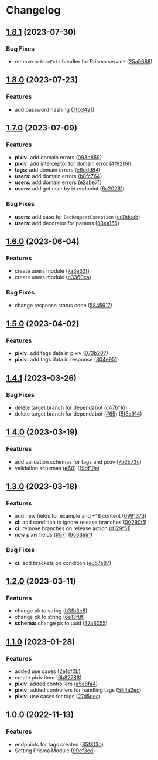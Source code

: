 # Changelog

## [1.8.1](https://github.com/JoshAlexis/aninotes-clean-architecture/compare/v1.8.0...v1.8.1) (2023-07-30)


### Bug Fixes

* remove `beforeExit` handler for Prisma service ([25a9688](https://github.com/JoshAlexis/aninotes-clean-architecture/commit/25a9688f21d638b656d25c0c34f517fd26a37773))

## [1.8.0](https://github.com/JoshAlexis/aninotes-clean-architecture/compare/v1.7.0...v1.8.0) (2023-07-23)


### Features

* add password hashing ([7fb3421](https://github.com/JoshAlexis/aninotes-clean-architecture/commit/7fb3421a7ab800ea7b554101fed34a6779925dca))

## [1.7.0](https://github.com/JoshAlexis/aninotes-clean-architecture/compare/v1.6.0...v1.7.0) (2023-07-09)


### Features

* **pixiv:** add domain errors ([093b859](https://github.com/JoshAlexis/aninotes-clean-architecture/commit/093b859c6fe33ba6cda7fdf2120b686c33a8886c))
* **pixiv:** add interceptor for domain error ([4f9216f](https://github.com/JoshAlexis/aninotes-clean-architecture/commit/4f9216f00e11203922d2a5ef0a60be07d633d9d2))
* **tags:** add domain errors ([e6ddd84](https://github.com/JoshAlexis/aninotes-clean-architecture/commit/e6ddd8444f9b2c26b044490e2b79633dcd91ef13))
* **users:** add domain errors ([b8fc764](https://github.com/JoshAlexis/aninotes-clean-architecture/commit/b8fc764f633dc613e9d0d9c832f390ced9dd867f))
* **users:** add domain errors ([e2abe71](https://github.com/JoshAlexis/aninotes-clean-architecture/commit/e2abe7129665fa9076cd696e37c4dd841298ad0a))
* **users:** add get user by id endpoint ([6c20261](https://github.com/JoshAlexis/aninotes-clean-architecture/commit/6c20261c7a374f1d6df8ed6f9ab797a6cef2bbce))


### Bug Fixes

* **users:** add case for `BadRequestException` ([cd0dca5](https://github.com/JoshAlexis/aninotes-clean-architecture/commit/cd0dca5fd2b2d2d1472b23adf957faa4a58bd859))
* **users:** add decorator for params ([83ea155](https://github.com/JoshAlexis/aninotes-clean-architecture/commit/83ea1551d7cd71a5d68e6f3bfdbba0aab1236f99))

## [1.6.0](https://github.com/JoshAlexis/aninotes-clean-architecture/compare/v1.5.0...v1.6.0) (2023-06-04)


### Features

* create users module ([7a3e33f](https://github.com/JoshAlexis/aninotes-clean-architecture/commit/7a3e33f1e6fee4cf177bd8a124d600b1674d6ee8))
* create users module ([b3360ca](https://github.com/JoshAlexis/aninotes-clean-architecture/commit/b3360ca0138348500f7867e0cf4245a9fac156b1))


### Bug Fixes

* change response status code ([5845917](https://github.com/JoshAlexis/aninotes-clean-architecture/commit/5845917d45395af0ae9e06055afe19b7e3b4463e))

## [1.5.0](https://github.com/JoshAlexis/aninotes-clean-architecture/compare/v1.4.1...v1.5.0) (2023-04-02)


### Features

* **pixiv:** add tags data in pixiv ([073b207](https://github.com/JoshAlexis/aninotes-clean-architecture/commit/073b2072d0f198bef1d051a7fa3f91bb28ce8ec8))
* **pixiv:** add tags data in response ([804e951](https://github.com/JoshAlexis/aninotes-clean-architecture/commit/804e951800a8111423d1d4fbf6867ede18cecf6b))

## [1.4.1](https://github.com/JoshAlexis/aninotes-clean-architecture/compare/v1.4.0...v1.4.1) (2023-03-26)


### Bug Fixes

* delete target branch for dependabot ([c47bf1d](https://github.com/JoshAlexis/aninotes-clean-architecture/commit/c47bf1d1f71790f49ab066b703b9f65da49de65d))
* delete target branch for dependabot ([#65](https://github.com/JoshAlexis/aninotes-clean-architecture/issues/65)) ([5f5c914](https://github.com/JoshAlexis/aninotes-clean-architecture/commit/5f5c914de50a319535133f05b7a2c80695530d28))

## [1.4.0](https://github.com/JoshAlexis/aninotes-clean-architecture/compare/v1.3.0...v1.4.0) (2023-03-19)


### Features

* add validation schemas for tags and pixiv ([7b2b73c](https://github.com/JoshAlexis/aninotes-clean-architecture/commit/7b2b73c18cc9afeeb7728a08f569a26ca030020c))
* validation schemas ([#60](https://github.com/JoshAlexis/aninotes-clean-architecture/issues/60)) ([19df19a](https://github.com/JoshAlexis/aninotes-clean-architecture/commit/19df19ae309c2aa00cced305373dc0ca1fec837b))

## [1.3.0](https://github.com/JoshAlexis/aninotes-clean-architecture/compare/v1.2.0...v1.3.0) (2023-03-18)


### Features

* add new fields for example and +18 content ([099137d](https://github.com/JoshAlexis/aninotes-clean-architecture/commit/099137daa7fb0778ee837ec563eedbfc551a1cc9))
* **ci:** add condition to ignore release branches ([00290f1](https://github.com/JoshAlexis/aninotes-clean-architecture/commit/00290f1c138df60b86b822c6d5bdab9bde3cb7c3))
* **ci:** remove branches on release action ([d129f51](https://github.com/JoshAlexis/aninotes-clean-architecture/commit/d129f51442e0579539dfea09dd16839d20f8a7f8))
* new pixiv fields ([#57](https://github.com/JoshAlexis/aninotes-clean-architecture/issues/57)) ([9c33551](https://github.com/JoshAlexis/aninotes-clean-architecture/commit/9c33551c60b68fc05c0c37182c5ed2bd5b7dc2a9))


### Bug Fixes

* **ci:** add brackets on condition ([e857e87](https://github.com/JoshAlexis/aninotes-clean-architecture/commit/e857e87c5683928abc158c9bebafac7c6e1fefaf))

## [1.2.0](https://github.com/JoshAlexis/aninotes-clean-architecture/compare/v1.1.0...v1.2.0) (2023-03-11)


### Features

* change pk to string ([b3fb3e8](https://github.com/JoshAlexis/aninotes-clean-architecture/commit/b3fb3e853d063ec397a42de68b5a0693876449a2))
* change pk to string ([6e13f8f](https://github.com/JoshAlexis/aninotes-clean-architecture/commit/6e13f8fc8143e4eae5b490cdebc9e4f75f39dc67))
* **schema:** change pk to uuid ([37a8055](https://github.com/JoshAlexis/aninotes-clean-architecture/commit/37a8055a2502b726f9dfb4cba903b7b76352e890))

## [1.1.0](https://github.com/JoshAlexis/aninotes-clean-architecture/compare/v1.0.0...v1.1.0) (2023-01-28)


### Features

* added use cases ([2e1df0b](https://github.com/JoshAlexis/aninotes-clean-architecture/commit/2e1df0bce0e422b5fde2009d72116ce38016b98f))
* create pixiv item ([6b82788](https://github.com/JoshAlexis/aninotes-clean-architecture/commit/6b82788594c1b4e1a78fb77d0c53dca8e46eb9c4))
* **pixiv:** added controllers ([a5e8fa4](https://github.com/JoshAlexis/aninotes-clean-architecture/commit/a5e8fa43159887f677f88a250173fa870d942d2c))
* **pixiv:** added controllers for handling tags ([584a2ec](https://github.com/JoshAlexis/aninotes-clean-architecture/commit/584a2ec7f3ad3a1a0a7fc2589cd004db65b5b902))
* **pixiv:** use cases for tags ([27d5dec](https://github.com/JoshAlexis/aninotes-clean-architecture/commit/27d5dec75fa7ca69b62276bbfb5854821e5b2c6a))

## 1.0.0 (2022-11-13)


### Features

* endpoints for tags created ([85f813b](https://github.com/JoshAlexis/aninotes-clean-architecture/commit/85f813b0e2f4e62fe7d1aab0083541453cff3bc0))
* Setting Prisma Module ([99cf3cd](https://github.com/JoshAlexis/aninotes-clean-architecture/commit/99cf3cd1b5c5d2b6e4d79981a5523d0a7ee2e64c))
